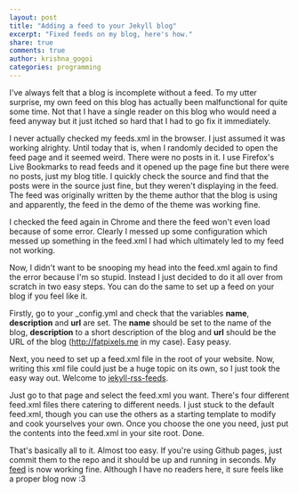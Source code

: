 ```yaml
---
layout: post
title: "Adding a feed to your Jekyll blog"
excerpt: "Fixed feeds on my blog, here's how."
share: true
comments: true
author: krishna_gogoi
categories: programming
---
```



I've always felt that a blog is incomplete without a feed. To my utter surprise,
my own feed on this blog has actually been malfunctional for quite some
time. Not that I have a single reader on this blog who would need a feed anyway
but it just itched so hard that I had to go fix it immediately.

I never actually checked my feeds.xml in the browser. I just assumed it was
working alrighty. Until today that is, when I randomly decided to open the feed
page and it seemed weird. There were no posts in it. I use Firefox's Live
Bookmarks to read feeds and it opened up the page fine but there were no posts,
just my blog title. I quickly check the source and find that the posts were in
the source just fine, but they weren't displaying in the feed. The feed was
originally written by the theme author that the blog is using and apparently,
the feed in the demo of the theme was working fine.

I checked the feed again in Chrome and there the feed won't even load because of
some error. Clearly I messed up some configuration which messed up something in
the feed.xml I had which ultimately led to my feed not working.

Now, I didn't want to be snooping my head into the feed.xml again to find the
error because I'm so stupid. Instead I just decided to do it all over from
scratch in two easy steps. You can do the same to set up a feed on your blog if
you feel like it.

Firstly, go to your _config.yml and check that the variables **name**,
**description** and **url** are set. The **name** should be set to the name of
the blog, **description** to a short description of the blog and **url** should
be the URL of the blog (http://fatpixels.me in my case). Easy peasy.

Next, you need to set up a feed.xml file in the root of your website. Now,
writing this xml file could just be a huge topic on its own, so I just took the
easy way out. Welcome to
[jekyll-rss-feeds](https://github.com/snaptortoise/jekyll-rss-feeds).

Just go to that page and select the feed.xml you want. There's four different
feed.xml files there catering to different needs. I just stuck to the default
feed.xml, though you can use the others as a starting template to modify and
cook yourselves your own. Once you choose the one you need, just put the contents
into the feed.xml in your site root. Done.

That's basically all to it. Almost too easy. If you're using Github pages, just
commit them to the repo and it should be up and running in seconds. My
[feed](http://fatpixels.me/feed.xml) is now working fine. Although I have no
readers here, it sure feels like a proper blog now :3
